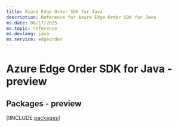 ```yaml
---
title: Azure Edge Order SDK for Java
description: Reference for Azure Edge Order SDK for Java
ms.date: 06/17/2025
ms.topic: reference
ms.devlang: java
ms.service: edgeorder
---
```

# Azure Edge Order SDK for Java - preview
## Packages - preview
[!INCLUDE [packages](edge-order-index.md)]